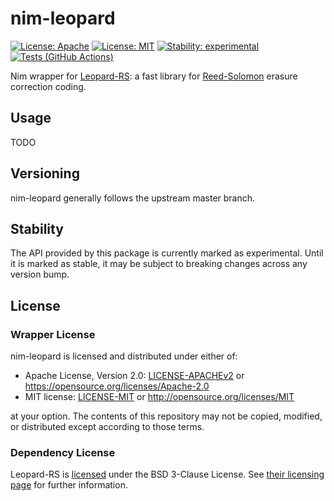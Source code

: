 # nim-leopard

[![License: Apache](https://img.shields.io/badge/License-Apache%202.0-blue.svg)](https://opensource.org/licenses/Apache-2.0)
[![License: MIT](https://img.shields.io/badge/License-MIT-blue.svg)](https://opensource.org/licenses/MIT)
[![Stability: experimental](https://img.shields.io/badge/stability-experimental-orange.svg)](https://github.com/status-im/nim-leopard#stability)
[![Tests (GitHub Actions)](https://github.com/status-im/nim-leopard/workflows/Tests/badge.svg?branch=main)](https://github.com/status-im/nim-leopard/actions?query=workflow%3ATests+branch%3Amain)

Nim wrapper for [Leopard-RS](https://github.com/catid/leopard): a fast library for [Reed-Solomon](https://en.wikipedia.org/wiki/Reed%E2%80%93Solomon_error_correction) erasure correction coding.

## Usage

TODO

## Versioning

nim-leopard generally follows the upstream master branch.

## Stability

The API provided by this package is currently marked as experimental. Until it is marked as stable, it may be subject to breaking changes across any version bump.

## License

### Wrapper License

nim-leopard is licensed and distributed under either of:

* Apache License, Version 2.0: [LICENSE-APACHEv2](LICENSE-APACHEv2) or https://opensource.org/licenses/Apache-2.0
* MIT license: [LICENSE-MIT](LICENSE-MIT) or http://opensource.org/licenses/MIT

at your option. The contents of this repository may not be copied, modified, or distributed except according to those terms.

### Dependency License

Leopard-RS is [licensed](https://github.com/catid/leopard/blob/master/License.md) under the BSD 3-Clause License. See [their licensing page](https://github.com/catid/leopard/blob/master/License.md) for further information.
